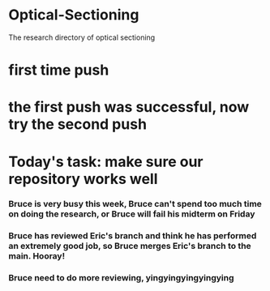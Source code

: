 # Optical-Sectioning
The research directory of optical sectioning


# first time push


# the first push was successful, now try the second push


# Today's task: make sure our repository works well

### Bruce is very busy this week, Bruce can't spend too much time on doing the research, or Bruce will fail his midterm on Friday

### Bruce has reviewed Eric's branch and think he has performed an extremely good job, so Bruce merges Eric's branch to the main. Hooray!

### Bruce need to do more reviewing, yingyingyingyingying
